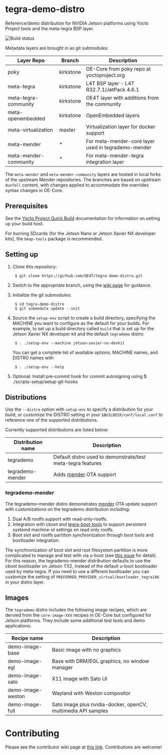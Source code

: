 # tegra-demo-distro

Reference/demo distribution for NVIDIA Jetson platforms
using Yocto Project tools and the meta-tegra BSP layer.

![Build status](https://builder.madison.systems/badges/tegrademo-kirkstone.svg)

Metadata layers are brought in as git submodules:

| Layer Repo            | Branch     | Description                                         |
| --------------------- | -----------|---------------------------------------------------- |
| poky                  | kirkstone  | OE-Core from poky repo at yoctoproject.org          |
| meta-tegra            | kirkstone  | L4T BSP layer - L4T R32.7.1/JetPack 4.6.1           |
| meta-tegra-community  | kirkstone  | OE4T layer with additions from the community        |
| meta-openembedded     | kirkstone  | OpenEmbedded layers                                 |
| meta-virtualization   | master     | Virtualization layer for docker support             |
| meta-mender           | *          | For meta-mender-core layer used in tegrademo-mender |
| meta-mender-community | *          | For meta-mender-tegra integration layer             |

The `meta-mender` and `meta-mender-community` layers are hosted in local forks of the upstream
Mender repositories. The branches are based on upstream `dunfell` content, with changes applied to
accommodate the overrides syntax changes in OE-Core.

## Prerequisites

See the [Yocto Project Quick Build](https://docs.yoctoproject.org/brief-yoctoprojectqs/index.html)
documentation for information on setting up your build host.

For burning SDcards (for the Jetson Nano or Jetson Xavier NX developer
kits), the `bmap-tools` package is recommended.

## Setting up

1. Clone this repository:

        $ git clone https://github.com/OE4T/tegra-demo-distro.git

2. Switch to the appropriate branch, using the
   [wiki page](https://github.com/OE4T/tegra-demo-distro/wiki/Which-branch-should-I-use%3F)
   for guidance.

3. Initialize the git submodules:

        $ cd tegra-demo-distro
        $ git submodule update --init

4. Source the `setup-env` script to create a build directory,
   specifying the MACHINE you want to configure as the default
   for your builds. For example, to set up a build directory
   called `build` that is set up for the Jetson Xavier NX
   developer kit and the default `tegrademo` distro:

        $ . ./setup-env --machine jetson-xavier-nx-devkit

   You can get a complete list of available options, MACHINE
   names, and DISTRO names with

        $ . ./setup-env --help

5. Optional: Install pre-commit hook for commit autosigning using
        $ ./scripts-setup/setup-git-hooks

## Distributions

Use the `--distro` option with `setup-env` to specify a distribution for your build,
or customize the DISTRO setting in your `$BUILDDIR/conf/local.conf` to reference one
of the supported distributions.

Currently supported distributions are listed below:


| Distribution name | Description                                                   |
| ----------------- | ------------------------------------------------------------- |
| tegrademo         | Default distro used to demonstrate/test meta-tegra features   |
| tegrademo-mender  | Adds [mender](https://www.mender.io/) OTA support             |

### tegrademo-mender

The tegrademo-mender distro demonstrates [mender](https://www.mender.io/) OTA update
support with customizations on the tegrademo distribution including:

1. Dual A/B rootfs support with read-only-rootfs.
2. Integration with cboot and [tegra-boot-tools](https://github.com/OE4T/tegra-boot-tools)
 to support persistent systemd machine-id settings on read only rootfs.
3. Boot slot and rootfs partition synchronization through boot tools and bootloader
integration.

The synchronization of boot slot and root filesystem partition is more complicated to
manage and test with via u-boot (see [this issue](https://github.com/BoulderAI/meta-mender-community/pull/1#issue-516955713)
for detail).  For this reason, the tegrademo-mender distribution defaults to use the
cboot bootloader on Jetson TX2, instead of the default u-boot bootloader used by
meta-tegra.  If you need to use a different bootloader you can customize the setting
of `PREFERRED_PROVIDER_virtual/bootloader_tegra186` in your distro layer.

## Images

The `tegrademo` distro includes the following image recipes, which
are dervied from the `core-image-XXX` recipes in OE-Core but configured
for Jetson platforms. They include some additional test tools and
demo applications.

| Recipe name       | Description                                                   |
| ----------------- | ------------------------------------------------------------- |
| demo-image-base   | Basic image with no graphics                                  |
| demo-image-egl    | Base with DRM/EGL graphics, no window manager                 |
| demo-image-sato   | X11 image with Sato UI                                        |
| demo-image-weston | Wayland with Weston compositor                                |
| demo-image-full   | Sato image plus nvidia-docker, openCV, multimedia API samples |

# Contributing

Please see the contributor wiki page at [this link](https://github.com/OE4T/meta-tegra/wiki/OE4T-Contributor-Guide).
Contributions are welcome!

